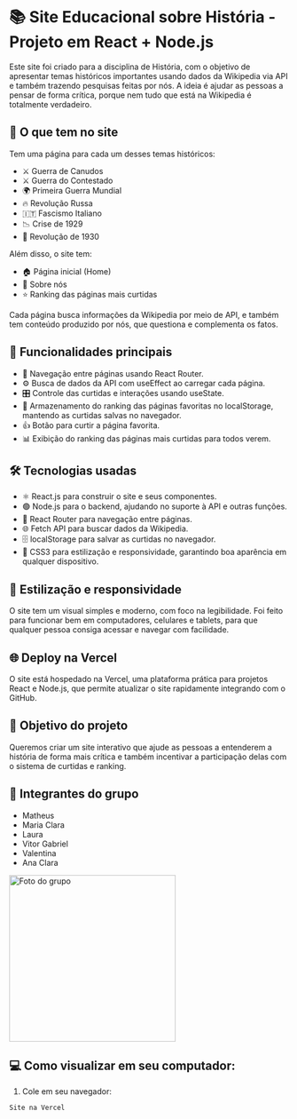 # 📚 Site Educacional sobre História - Projeto em React + Node.js

Este site foi criado para a disciplina de História, com o objetivo de apresentar temas históricos importantes usando dados da Wikipedia via API e também trazendo pesquisas feitas por nós. A ideia é ajudar as pessoas a pensar de forma crítica, porque nem tudo que está na Wikipedia é totalmente verdadeiro.

## 📝 O que tem no site

Tem uma página para cada um desses temas históricos:

- ⚔️ Guerra de Canudos  
- ⚔️ Guerra do Contestado  
- 🌍 Primeira Guerra Mundial  
- 🔥 Revolução Russa  
- 🇮🇹 Fascismo Italiano  
- 📉 Crise de 1929  
- 🔄 Revolução de 1930  

Além disso, o site tem:  
- 🏠 Página inicial (Home)  
- 👥 Sobre nós  
- ⭐ Ranking das páginas mais curtidas  

Cada página busca informações da Wikipedia por meio de API, e também tem conteúdo produzido por nós, que questiona e complementa os fatos.

## 🚀 Funcionalidades principais

- 🔄 Navegação entre páginas usando React Router.  
- ⚙️ Busca de dados da API com useEffect ao carregar cada página.  
- 🎛️ Controle das curtidas e interações usando useState.  
- 💾 Armazenamento do ranking das páginas favoritas no localStorage, mantendo as curtidas salvas no navegador.  
- 👍 Botão para curtir a página favorita.  
- 📊 Exibição do ranking das páginas mais curtidas para todos verem.

## 🛠️ Tecnologias usadas

- ⚛️ React.js para construir o site e seus componentes.  
- 🟢 Node.js para o backend, ajudando no suporte à API e outras funções.  
- 🧭 React Router para navegação entre páginas.  
- 🌐 Fetch API para buscar dados da Wikipedia.  
- 🗄️ localStorage para salvar as curtidas no navegador.  
- 🎨 CSS3 para estilização e responsividade, garantindo boa aparência em qualquer dispositivo.

## 🎨 Estilização e responsividade

O site tem um visual simples e moderno, com foco na legibilidade. Foi feito para funcionar bem em computadores, celulares e tablets, para que qualquer pessoa consiga acessar e navegar com facilidade.

## 🌐 Deploy na Vercel

O site está hospedado na Vercel, uma plataforma prática para projetos React e Node.js, que permite atualizar o site rapidamente integrando com o GitHub.

## 🎯 Objetivo do projeto

Queremos criar um site interativo que ajude as pessoas a entenderem a história de forma mais crítica e também incentivar a participação delas com o sistema de curtidas e ranking.

## 👥 Integrantes do grupo

- Matheus
- Maria Clara 
- Laura  
- Vitor Gabriel
- Valentina
- Ana Clara
<img src="https://github.com/user-attachments/assets/d29b3443-77e8-44f2-acea-f047a4477599" alt="Foto do grupo" width="300"/>


## 💻 Como visualizar em seu computador:

1. Cole em seu navegador:  
```bash
Site na Vercel
